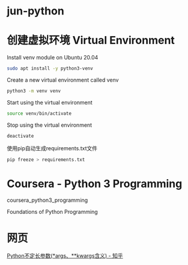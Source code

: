 # jun-python

# 创建虚拟环境 Virtual Environment

Install venv module on Ubuntu 20.04

```bash
sudo apt install -y python3-venv
```

Create a new virtual environment called venv
```bash
python3 -m venv venv
```

Start using the virtual environment
```bash
source venv/bin/activate
```

Stop using the virtual environment 
```bash
deactivate
```

使用pip自动生成requirements.txt文件
```bash
pip freeze > requirements.txt
```

# Coursera - Python 3 Programming

coursera_python3_programming

Foundations of Python Programming


# 网页

[Python不定长参数(*args、**kwargs含义) - 知乎](https://zhuanlan.zhihu.com/p/70649428)
